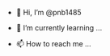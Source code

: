 - 👋 Hi, I’m @pnb1485

- 🌱 I’m currently learning ...

- 📫 How to reach me ...

<!---
pnb1485/pnb1485 is a ✨ special ✨ repository because its `README.md` (this file) appears on your GitHub profile.
You can click the Preview link to take a look at your changes.
--->

